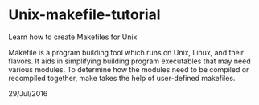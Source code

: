 # Unix-makefile-tutorial
Learn how to create Makefiles for Unix

Makefile is a program building tool which runs on Unix, Linux, and their flavors. It aids in simplifying building program executables that may need various modules. To determine how the modules need to be compiled or recompiled together, make takes the help of user-defined makefiles.

29/Jul/2016
